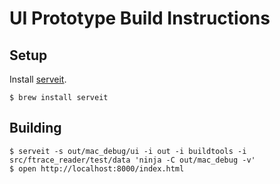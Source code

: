 # UI Prototype Build Instructions

## Setup

Install [serveit](https://github.com/garybernhardt/serveit).

```
$ brew install serveit
```

## Building

```
$ serveit -s out/mac_debug/ui -i out -i buildtools -i src/ftrace_reader/test/data 'ninja -C out/mac_debug -v'
$ open http://localhost:8000/index.html
```
